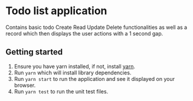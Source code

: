 # Todo list application

Contains basic todo Create Read Update Delete functionalities as well as a record which then displays the user actions with a 1 second gap.

## Getting started

1. Ensure you have yarn installed, if not, install [yarn](https://yarnpkg.com/en/docs/install).
2. Run `yarn` which will install library dependencies.
3. Run `yarn start` to run the application and see it displayed on your browser.
4. Run `yarn test` to run the unit test files.
